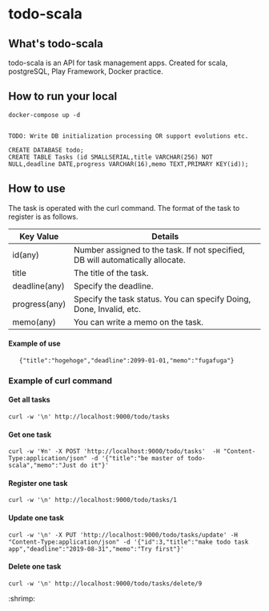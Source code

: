 # todo-scala

## What's todo-scala
todo-scala is an API for task management apps. 
Created for scala, postgreSQL, Play Framework, Docker practice. 

## How to run your local
```
docker-compose up -d
```  

```

TODO: Write DB initialization processing OR support evolutions etc.  

CREATE DATABASE todo;
CREATE TABLE Tasks (id SMALLSERIAL,title VARCHAR(256) NOT NULL,deadline DATE,progress VARCHAR(16),memo TEXT,PRIMARY KEY(id));

```

## How to use
The task is operated with the curl command.
The format of the task to register is as follows.  

| Key Value | Details | 
|---|---|
| id(any) |  Number assigned to the task. If not specified, DB will automatically allocate. |  
| title | The title of the task. |  
|  deadline(any) | Specify the deadline. |  
| progress(any) | Specify the task status. You can specify Doing, Done, Invalid, etc. |  
| memo(any) | You can write a memo on the task. |  

#### Example of use  
`	
{"title":"hogehoge","deadline":2099-01-01,"memo":"fugafuga"}
`      

### Example of curl command 

#### Get all tasks
```
curl -w '\n' http://localhost:9000/todo/tasks
```
#### Get one task
```
curl -w '¥n' -X POST 'http://localhost:9000/todo/tasks'  -H "Content-Type:application/json" -d '{"title":"be master of todo-scala","memo":"Just do it"}'
```
#### Register one task
```
curl -w '\n' http://localhost:9000/todo/tasks/1
```
#### Update one task
```
curl -w '\n' -X PUT 'http://localhost:9000/todo/tasks/update' -H "Content-Type:application/json" -d '{"id":3,"title":"make todo task app","deadline":"2019-08-31","memo":"Try first"}'
```
#### Delete one task
```
curl -w '\n' http://localhost:9000/todo/tasks/delete/9
```


\:shrimp:
